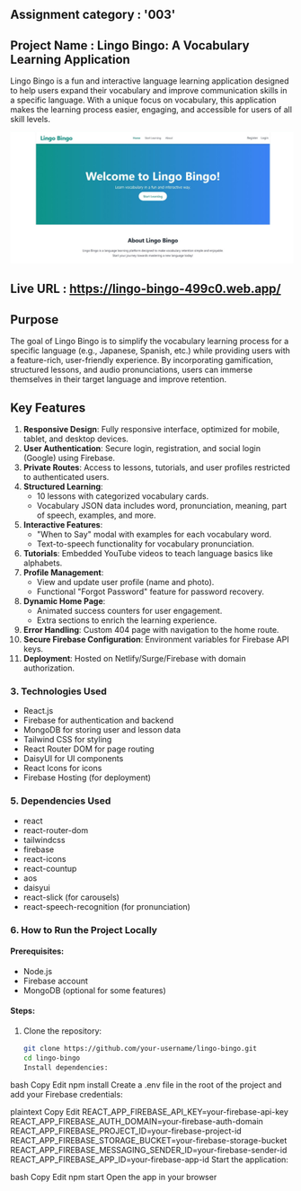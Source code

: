## Assignment category : '003'

## Project Name : Lingo Bingo: A Vocabulary Learning Application

Lingo Bingo is a fun and interactive language learning application designed to help users expand their vocabulary and improve communication skills in a specific language. With a unique focus on vocabulary, this application makes the learning process easier, engaging, and accessible for users of all skill levels.

![Project Screenshot](./src/assets/lingobingo.jpg)


## Live URL : https://lingo-bingo-499c0.web.app/

## Purpose

The goal of Lingo Bingo is to simplify the vocabulary learning process for a specific language (e.g., Japanese, Spanish, etc.) while providing users with a feature-rich, user-friendly experience. By incorporating gamification, structured lessons, and audio pronunciations, users can immerse themselves in their target language and improve retention.

## Key Features

1. **Responsive Design**: Fully responsive interface, optimized for mobile, tablet, and desktop devices.
2. **User Authentication**: Secure login, registration, and social login (Google) using Firebase.
3. **Private Routes**: Access to lessons, tutorials, and user profiles restricted to authenticated users.
4. **Structured Learning**:
   - 10 lessons with categorized vocabulary cards.
   - Vocabulary JSON data includes word, pronunciation, meaning, part of speech, examples, and more.
5. **Interactive Features**:
   - "When to Say" modal with examples for each vocabulary word.
   - Text-to-speech functionality for vocabulary pronunciation.
6. **Tutorials**: Embedded YouTube videos to teach language basics like alphabets.
7. **Profile Management**:
   - View and update user profile (name and photo).
   - Functional "Forgot Password" feature for password recovery.
8. **Dynamic Home Page**:
   - Animated success counters for user engagement.
   - Extra sections to enrich the learning experience.
9. **Error Handling**: Custom 404 page with navigation to the home route.
10. **Secure Firebase Configuration**: Environment variables for Firebase API keys.
11. **Deployment**: Hosted on Netlify/Surge/Firebase with domain authorization.


### 3. Technologies Used
- React.js
- Firebase for authentication and backend
- MongoDB for storing user and lesson data
- Tailwind CSS for styling
- React Router DOM for page routing
- DaisyUI for UI components
- React Icons for icons
- Firebase Hosting (for deployment)


### 5. Dependencies Used
- react
- react-router-dom
- tailwindcss
- firebase
- react-icons
- react-countup
- aos
- daisyui
- react-slick (for carousels)
- react-speech-recognition (for pronunciation)
  
### 6. How to Run the Project Locally

#### Prerequisites:
- Node.js
- Firebase account
- MongoDB (optional for some features)

#### Steps:
1. Clone the repository:
   ```bash
   git clone https://github.com/your-username/lingo-bingo.git
   cd lingo-bingo
   Install dependencies:

bash
Copy
Edit
npm install
Create a .env file in the root of the project and add your Firebase credentials:

plaintext
Copy
Edit
REACT_APP_FIREBASE_API_KEY=your-firebase-api-key
REACT_APP_FIREBASE_AUTH_DOMAIN=your-firebase-auth-domain
REACT_APP_FIREBASE_PROJECT_ID=your-firebase-project-id
REACT_APP_FIREBASE_STORAGE_BUCKET=your-firebase-storage-bucket
REACT_APP_FIREBASE_MESSAGING_SENDER_ID=your-firebase-sender-id
REACT_APP_FIREBASE_APP_ID=your-firebase-app-id
Start the application:

bash
Copy
Edit
npm start
Open the app in your browser

